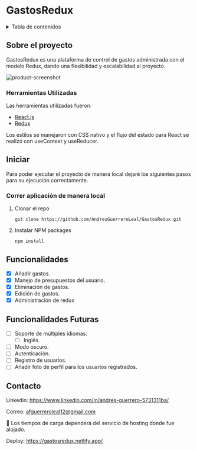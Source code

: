 # GastosRedux

<details>
  <summary>Tabla de contenidos</summary>
  <ol>
    <li>
      <a href="#sobre-el-proyecto">Sobre el proyecto</a>
      <ul>
        <li><a href="#herramientas-utilizadas">Herramientas Utilizadas</a></li>
      </ul>
    </li>
    <li>
      <a href="#iniciar">Iniciar</a>
      <ul>
        <li><a href="#correr-aplicación-de-manera-local">Correr aplicación de manera local </a></li>
      </ul>
    </li>
    <li><a href="#funcionalidades">Funcionalidades</a></li>
    <li><a href="#funcionalidades-futuras">Funcionalidades Futuras</a></li>
    <li><a href="#contacto">Contacto</a></li>
  </ol>
</details>


## Sobre el proyecto

GastosRedux es una plataforma de control de gastos administrada con el modelo Redux, dando una flexibilidad y escalabilidad al proyecto.

![product-screenshot](https://i.ibb.co/F7hWvGj/controlgastos.png)

### Herramientas Utilizadas

Las herramientas utilizadas fueron:

* [React.js](https://reactjs.org/)
* [Redux](https://es.redux.js.org/)

Los estilos se manejaron con CSS nativo y el flujo del estado para React se realizó con useContext y useReducer.

## Iniciar

Para poder ejecutar el proyecto de manera local dejaré los siguientes pasos para su ejecución correctamente.

### Correr aplicación de manera local 

1. Clonar el repo
   ```
   git clone https://github.com/AndresGuerreroLeal/GastosRedux.git
   ```
   
2. Instalar NPM packages
   ```
   npm install
   ```
   
## Funcionalidades

- [x] Añadir gastos.
- [x] Manejo de presupuestos del usuario.
- [x] Eliminación de gastos.  
- [x] Edición de gastos.
- [x] Administración de redux

## Funcionalidades Futuras

- [ ] Soporte de múltiples idiomas.
    - [ ] Inglés.
- [ ] Modo oscuro.
- [ ] Autenticación.
- [ ] Registro de usuarios.
- [ ] Añadir foto de perfil para los usuarios registrados.

## Contacto

Linkedin: https://www.linkedin.com/in/andres-guerrero-5731311ba/

Correo: afguerreroleal12@gmail.com

📌 Los tiempos de carga dependerá del servicio de hosting donde fue alojado. 

Deploy: <a href="https://gastosredux.netlify.app/" target="_blank">https://gastosredux.netlify.app/</a>
